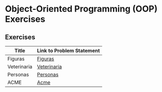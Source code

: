 # Object-Oriented Programming (OOP) Exercises

## Exercises

| Title             | Link to Problem Statement           |
|-------------------|-------------------------------------|
| Figuras           | [Figuras](./src/Figuras)            |
| Veterinaria       | [Veterinaria](./src/Veterinaria)    |
| Personas          | [Personas](./src/personas)          |
| ACME              | [Acme](./src/acme)          |
